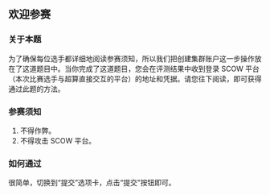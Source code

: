 ## 欢迎参赛

### 关于本题

为了确保每位选手都详细地阅读参赛须知，所以我们把创建集群账户这一步操作放在了这道题目中。当你完成了这道题目，您会在评测结果中收到登录 SCOW 平台（本次比赛选手与超算直接交互的平台）的地址和凭据。请您往下阅读，即可获得通过此题的方法。

### 参赛须知

1. 不得作弊。
2. 不得攻击 SCOW 平台。

### 如何通过

很简单，切换到“提交”选项卡，点击“提交”按钮即可。
